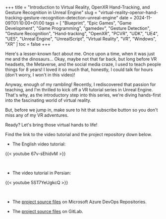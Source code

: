 +++
title = "Introduction to Virtual Reality, OpenXR Hand-Tracking, and Gesture Recognition in Unreal Engine"
slug = "virtual-reality-openxr-hand-tracking-gesture-recognition-detection-unreal-engine"
date = 2024-11-09T01:10:00+01:00
tags = [ "Blueprint", "Epic Games", "Game Development", "Game Programming", "gamedev", "Gesture Detection", "Gesture Recognition", "Hand-tracking", "OpenXR", "PCVR", "UDK", "UE4", "UE5", "Unreal Engine", "UnrealScript", "Virtual Reality", "VR", "Windows", "XR" ]
toc = false
+++

Here's a lesser-known fact about me. Once upon a time, when it was just me and the dinosaurs... Okay, maybe not that far back, but long before VR headsets, the Metaverse, and the social media craze, I used to teach people things for 8 years! I loved it so much that, honestly, I could talk for hours (don't worry, I won't in this video)!

Anyway, enough of my rambling! Recently, I rediscovered that passion for teaching, and I'm thrilled to kick off a VR tutorial series in Unreal Engine. That's why, as the introductory step into this series, we're diving hands-first into the fascinating world of virtual reality.

But, before we jump in, make sure to hit that subscribe button so you don't miss any of my VR adventures.

Ready? Let's bring those virtual hands to life!

Find the link to the video tutorial and the project repository down below.

<!--more-->

- The English video tutorial:

{{< youtube 67v-sEhidvM >}}

<br/>

- The video tutorial in Persian:

{{< youtube 5ST7YeUgkcQ >}}

<br/>

- The [project source files](https://dev.azure.com/NuLL3rr0r/_git/unreal-engine-openxr-hand-tracking-gesture-recognition-tutorial) on Microsoft Azure DevOps Repositories.

- The [project source files](https://gitlab.com/NuLL3rr0r/unreal-engine-openxr-hand-tracking-gesture-recognition-tutorial) on GitLab.
